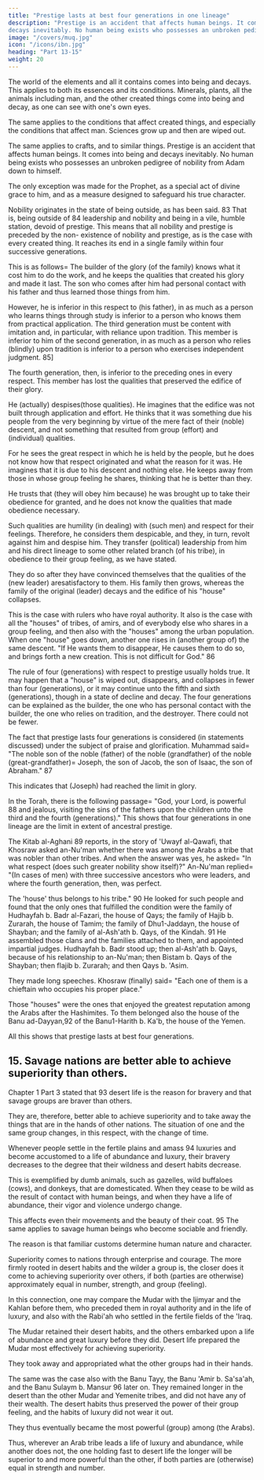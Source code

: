 ```yaml
---
title: "Prestige lasts at best four generations in one lineage"
description: "Prestige is an accident that affects human beings. It comes into being and
decays inevitably. No human being exists who possesses an unbroken pedigree of nobility from Adam down to himself"
image: "/covers/muq.jpg"
icon: "/icons/ibn.jpg"
heading: "Part 13-15"
weight: 20
---
```




<!-- ## 14. Prestige lasts at best four generations in one lineage -->

<!-- 82 -->

The world of the elements and all it contains comes into being and decays. This applies to both its essences and its conditions. Minerals, plants, all the animals including man, and the other created things come into being and decay, as one can see with one's own eyes. 

The same applies to the conditions that affect created things, and especially the conditions that affect man. Sciences grow up and then are wiped out. 

The same applies to crafts, and to similar things. Prestige is an accident that affects human beings. It comes into being and
decays inevitably. No human being exists who possesses an unbroken pedigree of nobility from Adam down to himself. 

The only exception was made for the Prophet, as a special act of divine grace to him, and as a measure designed to safeguard his true character. 

Nobility originates in the state of being outside, as has been said. 83 That is, being outside of 84 leadership and nobility and being in a vile, humble station, devoid of prestige. This means that all nobility and prestige is preceded by the non-
existence of nobility and prestige, as is the case with every created thing. It reaches its end in a single family within four successive generations. 

This is as follows= The builder of the glory (of the family) knows what it cost him to do the work, and he keeps the qualities that created his glory and made it last. The son who comes after him had personal contact with his father and thus learned those things from him.

However, he is inferior in this respect to (his father), in as much as a person who learns things through study is inferior to a person who knows them from practical application. The third generation must be content with imitation and, in particular, with reliance upon tradition. This member is inferior to him of the second generation, in as much as a person who relies (blindly) upon tradition is inferior to a person who exercises independent judgment. 85]

The fourth generation, then, is inferior to the preceding ones in every respect. This member has lost the qualities that preserved the edifice of their glory.

He (actually) despises(those qualities). He imagines that the edifice was not built through application and effort. He thinks that it was something due his people from the very beginning by virtue of the mere fact of their (noble) descent, and not something that resulted from group (effort) and (individual) qualities. 

For he sees the great respect in which he is held by the people, but he does not know how that respect originated and what the reason for it was. He imagines that it is due to his descent and nothing else. He keeps away from those in whose group feeling he shares, thinking that he is better than they. 

He trusts that (they will obey him because) he was brought up to take their obedience for granted, and he does not know the qualities that made obedience necessary. 

Such qualities are humility (in dealing) with (such men) and respect for their feelings. Therefore, he considers them despicable, and they, in turn, revolt against him and despise him. They transfer (political) leadership from him and his direct lineage to some other related branch (of his tribe), in obedience to their group feeling, as we have stated. 

They do so after they have convinced themselves that the qualities of the (new leader) aresatisfactory to them. His family then grows, whereas the family of the original (leader) decays and the edifice of his "house" collapses.

This is the case with rulers who have royal authority. It also is the case with all the "houses" of tribes, of amirs, and of everybody else who shares in a group feeling, and then also with the "houses" among the urban population. When one
"house" goes down, another one rises in (another group of) the same descent. "If He
wants them to disappear, He causes them to do so, and brings forth a new creation.
This is not difficult for God." 86

The rule of four (generations) with respect to prestige usually holds true. It may happen that a "house" is wiped out, disappears, and collapses in fewer than four (generations), or it may continue unto the fifth and sixth (generations), though
in a state of decline and decay. The four generations can be explained as the builder, the one who has personal contact with the builder, the one who relies on tradition, and the destroyer. There could not be fewer.

The fact that prestige lasts four generations is considered (in statements discussed) under the subject of praise and glorification. Muhammad said= "The noble son of the noble (father) of the noble (grandfather) of the noble (great-grandfather)= Joseph, the son of Jacob, the son of Isaac, the son of Abraham." 87

This indicates that (Joseph) had reached the limit in glory.

In the Torah, there is the following passage= "God, your Lord, is powerful 88 and jealous, visiting the sins of the fathers upon the children unto the third and the fourth (generations)." This shows that four generations in one lineage are the limit
in extent of ancestral prestige. 

The Kitab al-Aghani 89 reports, in the story of 'Uwayf al-Qawafi, that Khosraw asked an-Nu'man whether there was among the Arabs a tribe that was nobler than other tribes. And when the answer was yes, he asked= "In what respect
(does such greater nobility show itself)?" An-Nu'man replied= "(In cases of men)
with three successive ancestors who were leaders, and where the fourth generation,
then, was perfect. 

The 'house' thus belongs to his tribe." 90 He looked for such people and found that the only ones that fulfilled the condition were the family of Hudhayfah b. Badr al-Fazari, the house of Qays; the family of Hajib b. Zurarah, the
house of Tamim; the family of Dhu1-Jaddayn, the house of Shayban; and the family of al-Ash'ath b. Qays, of the Kindah. 91 He assembled those clans and the families attached to them, and appointed impartial judges. Hudhayfah b. Badr stood up; then
al-Ash'ath b. Qays, because of his relationship to an-Nu'man; then Bistam b. Qays of the Shayban; then flajib b. Zurarah; and then Qays b. 'Asim. 

They made long speeches. Khosraw (finally) said= "Each one of them is a chieftain who occupies his
proper place."

Those "houses" were the ones that enjoyed the greatest reputation among the Arabs after the Hashimites. To them belonged also the house of the Banu ad-Dayyan,92 of the Banu1-Harith b. Ka'b, the house of the Yemen.

All this shows that prestige lasts at best four generations. 


## 15. Savage nations are better able to achieve superiority than others.

Chapter 1 Part 3 stated that 93 desert life is the reason for bravery and that savage groups are braver than others. 

They are, therefore, better able to achieve superiority and to take away the things that are in the hands of other nations. The situation of one and the same group changes, in this respect, with the change of time. 

Whenever people settle in the fertile plains and amass 94 luxuries and become accustomed to a life of abundance and luxury, their bravery decreases to the degree that their wildness and desert habits decrease.

This is exemplified by dumb animals, such as gazelles, wild buffaloes (cows), and donkeys, that are domesticated. When they cease to be wild as the result of contact with human beings, and when they have a life of abundance, their vigor
and violence undergo change. 

This affects even their movements and the beauty of their coat. 95 The same applies to savage human beings who become sociable and friendly.

The reason is that familiar customs determine human nature and character.

Superiority comes to nations through enterprise and courage. The more firmly rooted in desert habits and the wilder a group is, the closer does it come to achieving superiority over others, if both (parties are otherwise) approximately equal in
number, strength, and group (feeling). 

In this connection, one may compare the Mudar with the Ijimyar and the Kahlan before them, who preceded them in royal authority and in the life of luxury, and also with the Rabi'ah who settled in the fertile fields of the 'Iraq. 

The Mudar retained their desert habits, and the others embarked upon a life of abundance and great luxury before they did. Desert life prepared the Mudar most effectively for achieving superiority. 

They took away and appropriated what the other groups had in their hands.

The same was the case also with the Banu Tayy, the Banu 'Amir b. Sa'sa'ah, and the Banu Sulaym b. Mansur 96 later on. They remained longer in the desert than the other Mudar and Yemenite tribes, and did not have any of their wealth. The desert habits thus preserved the power of their group feeling, and the habits of luxury did not wear it out. 

They thus eventually became the most powerful (group) among (the Arabs). 

Thus, wherever an Arab tribe leads a life of luxury and abundance, while another does not, the one holding fast to desert life the longer will be superior to and more powerful than the other, if both parties are (otherwise) equal in strength and number.
